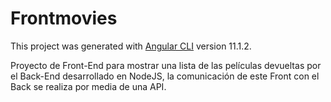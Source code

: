 # Frontmovies

This project was generated with [Angular CLI](https://github.com/angular/angular-cli) version 11.1.2.

Proyecto de Front-End para mostrar una lista de las películas devueltas por el Back-End desarrollado en NodeJS, la comunicación de este Front con el Back se realiza por media de una API.
